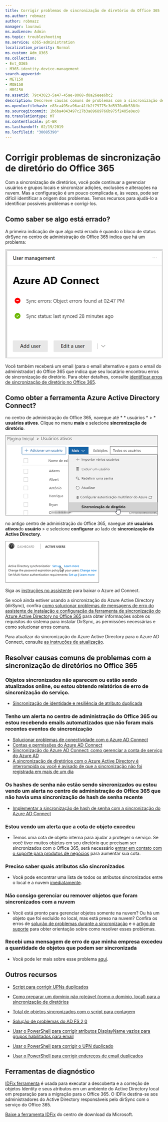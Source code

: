 ```yaml
---
title: Corrigir problemas de sincronização de diretório do Office 365
ms.author: robmazz
author: robmazz
manager: laurawi
ms.audience: Admin
ms.topic: troubleshooting
ms.service: o365-administration
localization_priority: Normal
ms.custom: Adm_O365
ms.collection:
- Ent_O365
- M365-identity-device-management
search.appverid:
- MET150
- MOE150
- MBS150
ms.assetid: 79c43023-5a47-45ae-8068-d8a26eee6bc2
description: Descreve causas comuns de problemas com a sincronização de diretórios no Office 365 e fornece alguns métodos para ajudar a solucioná-los e solucioná-los.
ms.openlocfilehash: e83ca495ca96ac41fb2f79775c3d5970a6b538fb
ms.sourcegitcommit: 1b6ba4043497c27b3a89689766b975f2405e0ec8
ms.translationtype: MT
ms.contentlocale: pt-BR
ms.lasthandoff: 02/19/2019
ms.locfileid: "30085390"
---
```

# <a name="fixing-problems-with-directory-synchronization-for-office-365"></a>Corrigir problemas de sincronização de diretório do Office 365

Com a sincronização de diretórios, você pode continuar a gerenciar usuários e grupos locais e sincronizar adições, exclusões e alterações na nuvem. Mas a configuração é um pouco complicada e, às vezes, pode ser difícil identificar a origem dos problemas. Temos recursos para ajudá-lo a identificar possíveis problemas e corrigi-los.
  
## <a name="how-do-i-know-if-something-is-wrong"></a>Como saber se algo está errado?

A primeira indicação de que algo está errado é quando o bloco de status dirSync no centro de administração do Office 365 indica que há um problema:
  
![O bloco de status dirSync na visualização do centro de administração](media/060006e9-de61-49d5-8979-e77cda198e71.png)
  
Você também receberá um email (para o email alternativo e para o email do administrador) do Office 365 que indica que seu locatário encontrou erros de sincronização de diretório. Para obter detalhes, consulte [identificar erros de sincronização de diretório no Office 365](identify-directory-synchronization-errors.md).
  
## <a name="how-do-i-get-azure-active-directory-connect-tool"></a>Como obter a ferramenta Azure Active Directory Connect?

no centro de administração do Office 365, navegue até * * usuários * \> * **usuários ativos**. Clique no menu **mais** e selecione **sincronização de diretório**. 
  
![No menu mais, escolha sincronização de diretório](media/dc6669e5-c01b-471e-9cdf-04f5d44e1c4b.png)
  
no antigo centro de administração do Office 365, navegue até **usuários ativos**do **usuário** \> e selecione **configurar** ao lado de **sincronização do Active Directory**. 
  
![Escolha Configurar ao lado da sincronização do Active Directory](media/bd95492b-d65e-4072-a6ee-e562f5f566c3.png)
  
Siga as [instruções no assistente](set-up-directory-synchronization.md) para baixar o Azure ad Connect. 
  
Se você ainda estiver usando a sincronização do Azure Active Directory (dirSync), confira [como solucionar problemas de mensagens de erro do assistente de instalação e configuração da ferramenta de sincronização do Azure Active Directory no Office 365](https://go.microsoft.com/fwlink/p/?LinkId=396717) para obter informações sobre os requisitos do sistema para instalar DirSync, as permissões necessárias e como solucionar erros comuns. 
  
Para atualizar da sincronização do Azure Active Directory para o Azure AD Connect, consulte [as instruções de atualização](https://go.microsoft.com/fwlink/p/?LinkId=733240).
  
## <a name="resolving-common-causes-of-problems-with-directory-synchronization-in-office-365"></a>Resolver causas comuns de problemas com a sincronização de diretórios no Office 365

### <a name="synchronized-objects-arent-appearing-or-updating-online-or-im-getting-synchronization-error-reports-from-the-service"></a>**Objetos sincronizados não aparecem ou estão sendo atualizados online, ou estou obtendo relatórios de erro de sincronização do serviço.**

- [Sincronização de identidade e resiliência de atributo duplicada](https://docs.microsoft.com/azure/active-directory/hybrid/how-to-connect-syncservice-duplicate-attribute-resiliency)

### <a name="i-have-an-alert-in-the-office-365-admin-center-or-am-receiving-automated-emails-that-there-hasnt-been-a-recent-synchronization-event"></a>**Tenho um alerta no centro de administração do Office 365 ou estou recebendo emails automatizados que não foram mais recentes eventos de sincronização**
- [Solucionar problemas de conectividade com o Azure AD Connect](https://docs.microsoft.com/azure/active-directory/hybrid/tshoot-connect-connectivity)
- [Contas e permissões do Azure AD Connect](https://go.microsoft.com/fwlink/p/?LinkId=820598)
- [Sincronização do Azure AD Connect: como gerenciar a conta de serviço do Azure AD](https://docs.microsoft.com/azure/active-directory/hybrid/how-to-connect-azureadaccount)
- [A sincronização de diretórios com o Azure Active Directory é interrompida ou você é avisado de que a sincronização não foi registrada em mais de um dia](https://support.microsoft.com/help/2882421/directory-synchronization-to-azure-active-directory-stops-or-you-re-warned-that-sync-hasn-t-registered-in-more-than-a-day)

### <a name="password-hashes-arent-synchronizing-or-im-seeing-an-alert-in-the-office-365-admin-center-that-there-hasnt-been-a-recent-password-hash-synchronization"></a>**Os hashes de senha não estão sendo sincronizados ou estou vendo um alerta no centro de administração do Office 365 que não havia uma sincronização de hash de senha recente**
- [Implementar a sincronização de hash de senha com a sincronização do Azure AD Connect](https://docs.microsoft.com/azure/active-directory/hybrid/how-to-connect-password-hash-synchronization)

### <a name="im-seeing-an-alert-that-object-quota-exceeded"></a>**Estou vendo um alerta que a cota de objeto excedeu**
- Temos uma cota de objeto interna para ajudar a proteger o serviço. Se você tiver muitos objetos em seu diretório que precisam ser sincronizados com o Office 365, será necessário [entrar em contato com o suporte para produtos de negócios](https://support.office.com/article/32a17ca7-6fa0-4870-8a8d-e25ba4ccfd4b) para aumentar sua cota.

### <a name="i-need-to-know-which-attributes-are-synchronized"></a>**Preciso saber quais atributos são sincronizados**
- Você pode encontrar uma lista de todos os atributos sincronizados entre o local e a nuvem [imediatamente](https://go.microsoft.com/fwlink/p/?LinkId=396719).

### <a name="i-cant-manage-or-remove-objects-that-were-synchronized-to-the-cloud"></a>**Não consigo gerenciar ou remover objetos que foram sincronizados com a nuvem**
- Você está pronto para gerenciar objetos somente na nuvem? Ou há um objeto que foi excluído no local, mas está preso na nuvem? Confira os erros de [solução de problemas durante a sincronização](https://go.microsoft.com/fwlink/p/?linkid=842044) e o [artigo de suporte](https://go.microsoft.com/fwlink/p/?LinkId=396720) para obter orientação sobre como resolver esses problemas.

### <a name="i-got-an-error-message-that-my-company-has-exceeded-the-number-of-objects-that-can-be-synchronized"></a>**Recebi uma mensagem de erro de que minha empresa excedeu a quantidade de objetos que podem ser sincronizada**
- Você pode ler mais sobre esse problema [aqui](https://go.microsoft.com/fwlink/p/?LinkId=396721).
   
## <a name="other-resources"></a>Outros recursos

- [Script para corrigir UPNs duplicados](https://go.microsoft.com/fwlink/p/?LinkId=396725)
    
- [Como preparar um domínio não roteável (como o domínio. local) para a sincronização de diretórios](prepare-a-non-routable-domain-for-directory-synchronization.md)
    
- [Total de objetos sincronizados com o script para contagem](https://go.microsoft.com/fwlink/p/?LinkId=396726)
    
- [Solução de problemas do AD FS 2,0](https://go.microsoft.com/fwlink/p/?LinkId=396727)
    
- [Usar o PowerShell para corrigir atributos DisplayName vazios para grupos habilitados para email](https://go.microsoft.com/fwlink/p/?LinkId=396728)
    
- [Usar o PowerShell para corrigir o UPN duplicado](https://go.microsoft.com/fwlink/p/?LinkId=396730)
    
- [Usar o PowerShell para corrigir endereços de email duplicados](https://go.microsoft.com/fwlink/p/?LinkId=396731)
    
## <a name="diagnostic-tools"></a>Ferramentas de diagnóstico

[IDFix ferramenta](prepare-directory-attributes-for-synch-with-idfix.md) é usada para executar a descoberta e a correção de objetos Identity e seus atributos em um ambiente do Active Directory local em preparação para a migração para o Office 365. O IDFix destina-se aos administradores do Active Directory responsáveis pelo dirSync com o serviço do Office 365. 

[Baixe a ferramenta IDFix](https://go.microsoft.com/fwlink/p/?LinkId=396718) do centro de download da Microsoft.